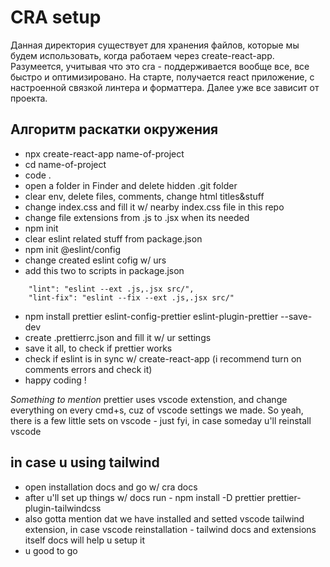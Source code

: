 # CRA setup

Данная директория существует для хранения файлов, которые мы будем использовать, когда работаем через create-react-app.
Разумеется, учитывая что это cra - поддерживается вообще все, все быстро и оптимизировано.
На старте, получается react приложение, с настроенной связкой линтера и форматтера. Далее уже все зависит от проекта.

## Алгоритм раскатки окружения

- npx create-react-app name-of-project
- cd name-of-project
- code .
- open a folder in Finder and delete hidden .git folder
- clear env, delete files, comments, change html titles&stuff
- change index.css and fill it w/ nearby index.css file in this repo
- change file extensions from .js to .jsx when its needed
- npm init
- clear eslint related stuff from package.json
- npm init @eslint/config
- change created eslint cofig w/ urs
- add this two to scripts in package.json

```
    "lint": "eslint --ext .js,.jsx src/",
	"lint-fix": "eslint --fix --ext .js,.jsx src/"
```

- npm install prettier eslint-config-prettier eslint-plugin-prettier --save-dev
- create .prettierrc.json and fill it w/ ur settings
- save it all, to check if prettier works
- check if eslint is in sync w/ create-react-app (i recommend turn on comments errors and check it)
- happy coding !

_Something to mention_
prettier uses vscode extenstion, and change everything on every cmd+s, cuz of vscode settings we made. So yeah, there is a few little sets on vscode - just fyi, in case someday u'll reinstall vscode

## in case u using tailwind

- open installation docs and go w/ cra docs
- after u'll set up things w/ docs run - npm install -D prettier prettier-plugin-tailwindcss
- also gotta mention dat we have installed and setted vscode tailwind extension, in case vscode reinstallation - tailwind docs and extensions itself docs will help u setup it
- u good to go
